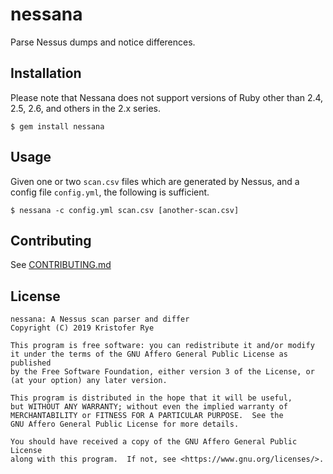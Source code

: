 # nessana

Parse Nessus dumps and notice differences.

## Installation

Please note that Nessana does not support versions of Ruby other than
2.4, 2.5, 2.6, and others in the 2.x series.

```console
$ gem install nessana
```

## Usage

Given one or two `scan.csv` files which are generated by Nessus, and a
config file `config.yml`, the following is sufficient.

```console
$ nessana -c config.yml scan.csv [another-scan.csv]
```

## Contributing

See [CONTRIBUTING.md](CONTRIBUTING.md)

## License

```
nessana: A Nessus scan parser and differ
Copyright (C) 2019 Kristofer Rye

This program is free software: you can redistribute it and/or modify
it under the terms of the GNU Affero General Public License as published
by the Free Software Foundation, either version 3 of the License, or
(at your option) any later version.

This program is distributed in the hope that it will be useful,
but WITHOUT ANY WARRANTY; without even the implied warranty of
MERCHANTABILITY or FITNESS FOR A PARTICULAR PURPOSE.  See the
GNU Affero General Public License for more details.

You should have received a copy of the GNU Affero General Public License
along with this program.  If not, see <https://www.gnu.org/licenses/>.
```
